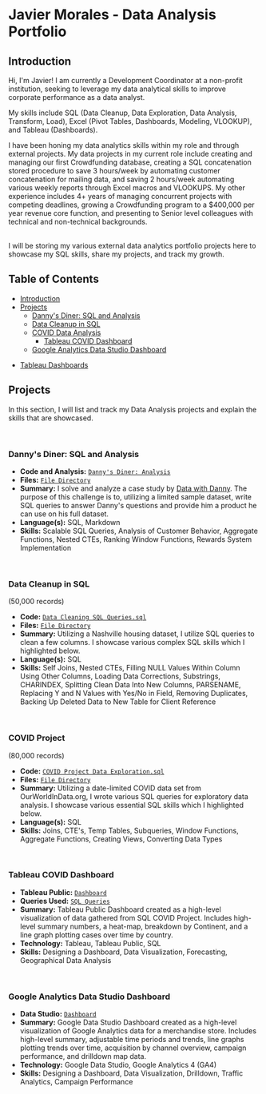 # Javier Morales - Data Analysis Portfolio

## Introduction

Hi, I'm Javier! I am currently a Development Coordinator at a non-profit institution, seeking to leverage my data analytical skills to improve corporate performance as a data analyst.

My skills include SQL (Data Cleanup, Data Exploration, Data Analysis, Transform, Load), Excel (Pivot Tables, Dashboards, Modeling, VLOOKUP), and Tableau (Dashboards).

I have been honing my data analytics skills within my role and through external projects. My data projects in my current role include creating and managing our first Crowdfunding database, creating a SQL concatenation stored procedure to save 3 hours/week by automating customer concatenation for mailing data, and saving 2 hours/week automating various weekly reports through Excel macros and VLOOKUPS.
My other experience includes 4+ years of managing concurrent projects with competing deadlines, growing a Crowdfunding program to a $400,000 per year revenue core function, and presenting to Senior level colleagues with technical and non-technical backgrounds.

<br>
I will be storing my various external data analytics portfolio projects here to showcase my SQL skills, share my projects, and track my growth.

## Table of Contents
- [Introduction](#Introduction)
- [Projects](#Projects)
	+ [Danny's Diner: SQL and Analysis](#Dannys-Diner-SQL-and-Analysis)
	+ [Data Cleanup in SQL](#Data-Cleanup-in-SQL)
	+ [COVID Data Analysis](#COVID-Project)
		+ [Tableau COVID Dashboard](#Tableau-COVID-Dashboard)
	+ [Google Analytics Data Studio Dashboard](#Google-Analytics-Data-Studio-Dashboard)
+ [Tableau Dashboards](https://public.tableau.com/app/profile/javier.morales4568)

## Projects

In this section, I will list and track my Data Analysis projects and explain the skills that are showcased.

<br>

### Danny's Diner: SQL and Analysis

- **Code and Analysis:** [`Danny's Diner: Analysis`](https://github.com/jmora052/Portfolio/blob/b7e00063b5eb3ea3b1684800d7560b829635d91d/Case%20Study:%20Danny's%20Diner/Analysis.md)
- **Files:** [`File Directory`](https://github.com/jmora052/Portfolio/tree/main/Case%20Study:%20Danny's%20Diner)
- **Summary:** I solve and analyze a case study by [Data with Danny](https://8weeksqlchallenge.com/case-study-1/). The purpose of this challenge is to, utilizing a limited sample dataset, write SQL queries to answer Danny's questions and provide him a product he can use on his full dataset.
- **Language(s):** SQL, Markdown
- **Skills:** Scalable SQL Queries, Analysis of Customer Behavior, Aggregate Functions, Nested CTEs, Ranking Window Functions, Rewards System Implementation

<br>

### Data Cleanup in SQL
(50,000 records)

- **Code:** [`Data Cleaning SQL Queries.sql`](https://github.com/jmora052/Portfolio/blob/d6a571cac0d69a4ebb17bbad5f0f63ce17f624a2/Data%20Cleaning%20in%20SQL/Data%20Cleaning%20SQL%20Queries.sql)
- **Files:** [`File Directory`](https://github.com/jmora052/Portfolio/tree/main/Data%20Cleaning%20in%20SQL)
- **Summary:** Utilizing a Nashville housing dataset, I utilize SQL queries to clean a few columns. I showcase various complex SQL skills which I highlighted below.
- **Language(s):** SQL
- **Skills:** Self Joins, Nested CTEs, Filling NULL Values Within Column Using Other Columns, Loading Data Corrections, Substrings, CHARINDEX, Splitting Clean Data Into New Columns, PARSENAME, Replacing Y and N Values with Yes/No in Field, Removing Duplicates, Backing Up Deleted Data to New Table for Client Reference

<br>

### COVID Project
(80,000 records)

- **Code:** [`COVID Project Data Exploration.sql`](https://github.com/jmora052/Portfolio/blob/57b0eb96e7cd9fba479063d39ab8367b5d29223e/COVID%20Project/COVID%20Project%20Data%20Exploration.sql)
- **Files:** [`File Directory`](https://github.com/jmora052/Portfolio/tree/main/COVID%20Project)
- **Summary:** Utilizing a date-limited COVID data set from OurWorldInData.org, I wrote various SQL queries for exploratory data analysis. I showcase various essential SQL skills which I highlighted below.
- **Language(s):** SQL
- **Skills:** Joins, CTE's, Temp Tables, Subqueries, Window Functions, Aggregate Functions, Creating Views, Converting Data Types

<br>

### Tableau COVID Dashboard

- **Tableau Public:** [`Dashboard`](https://public.tableau.com/shared/4GFZB6R32?:display_count=n&:origin=viz_share_link)
- **Queries Used:** [`SQL Queries`](https://github.com/jmora052/Portfolio/blob/c843816bb6103ca2253af13fd3bfd36d1afd0a35/Tableau%20COVID%20Dashboard/Tableau%20Project%20Queries.sql)
- **Summary:** Tableau Public Dashboard created as a high-level visualization of data gathered from SQL COVID Project. Includes high-level summary numbers, a heat-map, breakdown by Continent, and a line graph plotting cases over time by country.
- **Technology:** Tableau, Tableau Public, SQL
- **Skills:** Designing a Dashboard, Data Visualization, Forecasting, Geographical Data Analysis

<br>

### Google Analytics Data Studio Dashboard

- **Data Studio:** [`Dashboard`](https://datastudio.google.com/reporting/7f2630e8-6b6c-40f0-ad6a-7ec2535df701)
- **Summary:** Google Data Studio Dashboard created as a high-level visualization of Google Analytics data for a merchandise store. Includes high-level summary, adjustable time periods and trends, line graphs plotting trends over time, acquisition by channel overview, campaign performance, and drilldown map data.
- **Technology:** Google Data Studio, Google Analytics 4 (GA4)
- **Skills:** Designing a Dashboard, Data Visualization, Drilldown, Traffic Analytics, Campaign Performance
